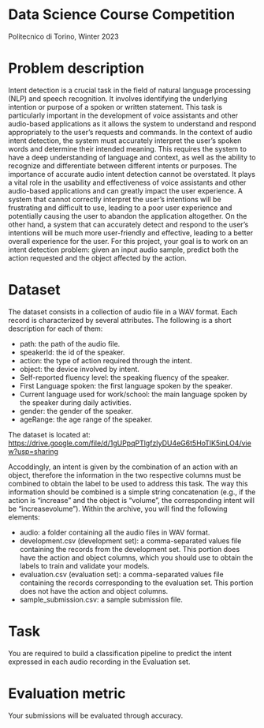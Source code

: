 # Data Science Course Competition
Politecnico di Torino, Winter 2023

# Problem description
Intent detection is a crucial task in the field of natural language processing (NLP) and speech recognition. It involves identifying the underlying intention or purpose of a spoken or written statement. This task is particularly important in the development of voice assistants and other audio-based applications as it allows the system to understand and respond appropriately to the user’s requests and commands. In the context of audio intent detection, the system must accurately interpret the user’s spoken words and determine their intended meaning. This requires the system to have a deep understanding of language and context, as well as the ability to recognize and differentiate between different intents or purposes. The importance of accurate audio intent detection cannot be overstated. It plays a vital role in the usability and effectiveness of voice assistants and other audio-based applications and can greatly impact the user experience. A system that cannot correctly interpret the user’s intentions will be frustrating and difficult to use, leading to a poor user experience and potentially causing the user to abandon the application altogether. On the other hand, a system that can accurately detect and respond to the user’s intentions will be much more user-friendly and effective, leading to a better overall experience for the user. For this project, your goal is to work on an intent detection problem: given an input audio sample, predict both the action requested and the object affected by the action.

# Dataset
The dataset consists in a collection of audio file in a WAV format. Each record is characterized by several attributes. The following is a short description for each of them:
* path: the path of the audio file.
* speakerId: the id of the speaker.
* action: the type of action required through the intent.
* object: the device involved by intent.
* Self-reported fluency level: the speaking fluency of the speaker.
* First Language spoken: the first language spoken by the speaker.
* Current language used for work/school: the main language spoken by the speaker during daily activities.
* gender: the gender of the speaker.
* ageRange: the age range of the speaker.

The dataset is located at:
https://drive.google.com/file/d/1gUPpqPTlgfzIyDU4eG6t5HoTlK5inLO4/view?usp=sharing

Accoddingly, an intent is given by the combination of an action with an object, therefore the information in the two respective columns must be combined to obtain the label to be used to address this task. The way this information should be combined is a simple string concatenation (e.g., if the action is “increase” and the object is “volume”, the corresponding intent will be “increasevolume”). Within the archive, you will find the following elements:
* audio: a folder containing all the audio files in WAV format.
* development.csv (development set): a comma-separated values file containing the records from
the development set. This portion does have the action and object columns, which you should use
to obtain the labels to train and validate your models.
* evaluation.csv (evaluation set): a comma-separated values file containing the records corresponding
to the evaluation set. This portion does not have the action and object columns.
* sample_submission.csv: a sample submission file.

# Task
You are required to build a classification pipeline to predict the intent expressed in each audio recording in the Evaluation set.

# Evaluation metric
Your submissions will be evaluated through accuracy.
